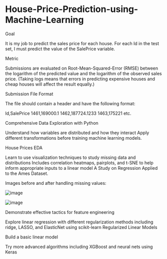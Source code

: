 # House-Price-Prediction-using-Machine-Learning
Goal

It is my job to predict the sales price for each house. For each Id in the test set, I must predict the value of the SalePrice variable. 

Metric

Submissions are evaluated on Root-Mean-Squared-Error (RMSE) between the logarithm of the predicted value and the logarithm of the observed sales price. (Taking logs means that errors in predicting expensive houses and cheap houses will affect the result equally.)

Submission File Format

The file should contain a header and have the following format:

Id,SalePrice
1461,169000.1
1462,187724.1233
1463,175221
etc.
 

Comprehensive Data Exploration with Python

Understand how variables are distributed and how they interact
Apply different transformations before training machine learning models.

House Prices EDA

Learn to use visualization techniques to study missing data and distributions
Includes correlation heatmaps, pairplots, and t-SNE to help inform appropriate inputs to a linear model
A Study on Regression Applied to the Ames Dataset.

Images before and after handling missing values:

![image](https://user-images.githubusercontent.com/88077075/165921932-deed26fb-8539-4b28-83a9-b39342ff091e.png)

![image](https://user-images.githubusercontent.com/88077075/165922480-fd385391-5832-4ca2-948d-98fab0a735c3.png)

Demonstrate effective tactics for feature engineering

Explore linear regression with different regularization methods including ridge, LASSO, and ElasticNet using scikit-learn
Regularized Linear Models

Build a basic linear model

Try more advanced algorithms including XGBoost and neural nets using Keras
